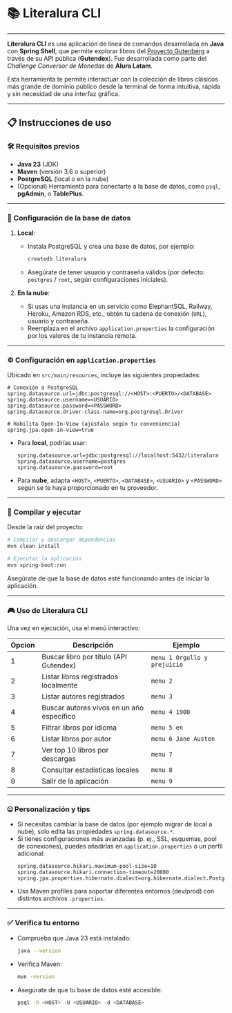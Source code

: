 # 📚 Literalura CLI

---

**Literalura CLI** es una aplicación de línea de comandos desarrollada en **Java** con **Spring Shell**, que permite explorar libros del [Proyecto Gutenberg](https://gutendex.com) a través de su API pública (**Gutendex**). Fue desarrollada como parte del *Challenge Conversor de Monedas* de **Alura Latam**.

Esta herramienta te permite interactuar con la colección de libros clásicos más grande de dominio público desde la terminal de forma intuitiva, rápida y sin necesidad de una interfaz gráfica.

---

## 📋 Instrucciones de uso

### 🛠️ Requisitos previos

- **Java 23** (JDK)
- **Maven** (versión 3.6 o superior)
- **PostgreSQL** (local o en la nube)
- (Opcional) Herramienta para conectarte a la base de datos, como `psql`, **pgAdmin**, o **TablePlus**.

---

### 🔧 Configuración de la base de datos

1. **Local**:

    - Instala PostgreSQL y crea una base de datos, por ejemplo:
      ```bash
      createdb literalura
      ```
    - Asegúrate de tener usuario y contraseña válidos (por defecto: `postgres` / `root`, según configuraciones iniciales).

2. **En la nube**:

    - Si usas una instancia en un servicio como ElephantSQL, Railway, Heroku, Amazon RDS, etc., obtén tu cadena de conexión (`URL`), usuario y contraseña.
    - Reemplaza en el archivo `application.properties` la configuración por los valores de tu instancia remota.

---

### ⚙️ Configuración en `application.properties`

Ubicado en `src/main/resources`, incluye las siguientes propiedades:

```properties
# Conexión a PostgreSQL
spring.datasource.url=jdbc:postgresql://<HOST>:<PUERTO>/<DATABASE>
spring.datasource.username=<USUARIO>
spring.datasource.password=<PASSWORD>
spring.datasource.driver-class-name=org.postgresql.Driver

# Habilita Open‑In‑View (ajústalo según tu conveniencia)
spring.jpa.open-in-view=true
```

- Para **local**, podrías usar:
  ```properties
  spring.datasource.url=jdbc:postgresql://localhost:5432/literalura
  spring.datasource.username=postgres
  spring.datasource.password=root
  ```
- Para **nube**, adapta `<HOST>`, `<PUERTO>`, `<DATABASE>`, `<USUARIO>` y `<PASSWORD>` según se te haya proporcionado en tu proveedor.

---

### 🧱 Compilar y ejecutar

Desde la raíz del proyecto:

```bash
# Compilar y descargar dependencias
mvn clean install

# Ejecutar la aplicación
mvn spring-boot:run
```

Asegúrate de que la base de datos esté funcionando antes de iniciar la aplicación.

---

### 🎮 Uso de Literalura CLI

Una vez en ejecución, usa el menú interactivo:

| Opcion | Descripción                               | Ejemplo                      |
| ------ | ----------------------------------------- | ---------------------------- |
| 1      | Buscar libro por título (API Gutendex)    | `menu 1 Orgullo y prejuicio` |
| 2      | Listar libros registrados localmente      | `menu 2`                     |
| 3      | Listar autores registrados                | `menu 3`                     |
| 4      | Buscar autores vivos en un año específico | `menu 4 1900`                |
| 5      | Filtrar libros por idioma                 | `menu 5 en`                  |
| 6      | Listar libros por autor                   | `menu 6 Jane Austen`         |
| 7      | Ver top 10 libros por descargas           | `menu 7`                     |
| 8      | Consultar estadísticas locales            | `menu 8`                     |
| 9      | Salir de la aplicación                    | `menu 9`                     |

---

### 🤐 Personalización y tips

- Si necesitas cambiar la base de datos (por ejemplo migrar de local a nube), solo edita las propiedades `spring.datasource.*`.
- Si tienes configuraciones más avanzadas (p. ej., SSL, esquemas, pool de conexiones), puedes añadirlas en `application.properties` o un perfil adicional:
  ```properties
  spring.datasource.hikari.maximum-pool-size=10
  spring.datasource.hikari.connection-timeout=20000
  spring.jpa.properties.hibernate.dialect=org.hibernate.dialect.PostgreSQLDialect
  ```
- Usa Maven profiles para soportar diferentes entornos (dev/prod) con distintos archivos `.properties`.

---

### ✅ Verifica tu entorno

- Comprueba que Java 23 está instalado:
  ```bash
  java --version
  ```
- Verifica Maven:
  ```bash
  mvn -version
  ```
- Asegúrate de que tu base de datos esté accesible:
  ```bash
  psql -h <HOST> -U <USUARIO> -d <DATABASE>
  ```
